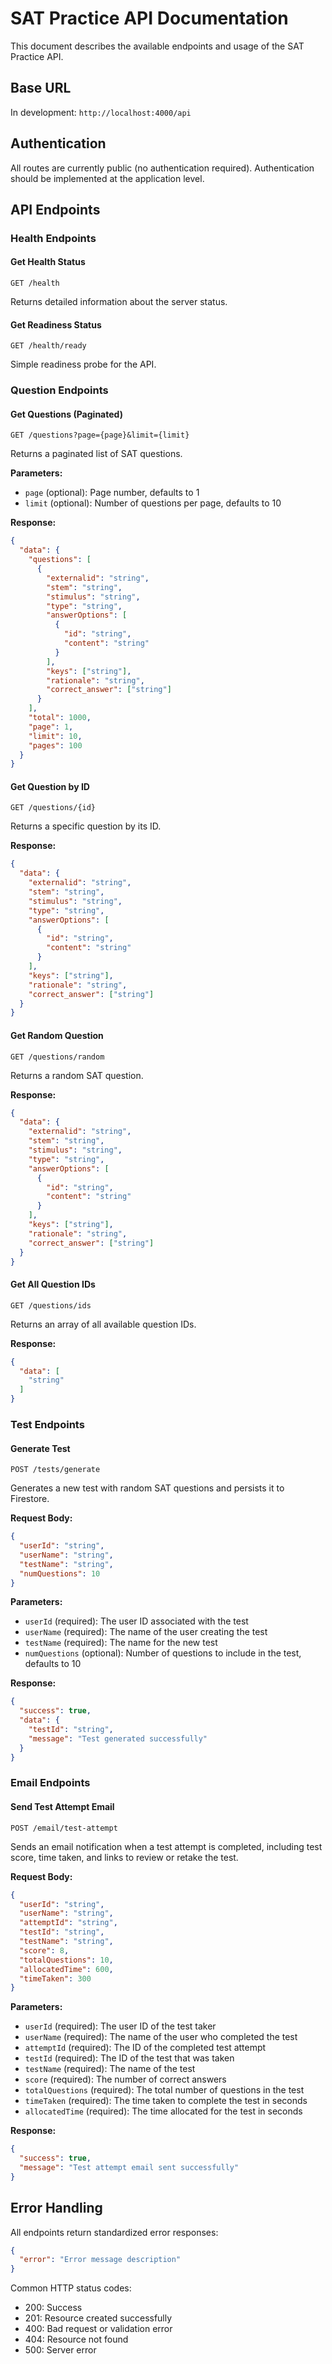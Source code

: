 # SAT Practice API Documentation

This document describes the available endpoints and usage of the SAT Practice API.

## Base URL

In development: `http://localhost:4000/api`

## Authentication

All routes are currently public (no authentication required). Authentication should be implemented at the application level.

## API Endpoints

### Health Endpoints

#### Get Health Status

```
GET /health
```

Returns detailed information about the server status.

#### Get Readiness Status

```
GET /health/ready
```

Simple readiness probe for the API.

### Question Endpoints

#### Get Questions (Paginated)

```
GET /questions?page={page}&limit={limit}
```

Returns a paginated list of SAT questions.

**Parameters:**
- `page` (optional): Page number, defaults to 1
- `limit` (optional): Number of questions per page, defaults to 10

**Response:**
```json
{
  "data": {
    "questions": [
      {
        "externalid": "string",
        "stem": "string",
        "stimulus": "string",
        "type": "string",
        "answerOptions": [
          {
            "id": "string",
            "content": "string"
          }
        ],
        "keys": ["string"],
        "rationale": "string",
        "correct_answer": ["string"]
      }
    ],
    "total": 1000,
    "page": 1,
    "limit": 10,
    "pages": 100
  }
}
```

#### Get Question by ID

```
GET /questions/{id}
```

Returns a specific question by its ID.

**Response:**
```json
{
  "data": {
    "externalid": "string",
    "stem": "string",
    "stimulus": "string",
    "type": "string",
    "answerOptions": [
      {
        "id": "string",
        "content": "string"
      }
    ],
    "keys": ["string"],
    "rationale": "string",
    "correct_answer": ["string"]
  }
}
```

#### Get Random Question

```
GET /questions/random
```

Returns a random SAT question.

**Response:**
```json
{
  "data": {
    "externalid": "string",
    "stem": "string",
    "stimulus": "string",
    "type": "string",
    "answerOptions": [
      {
        "id": "string",
        "content": "string"
      }
    ],
    "keys": ["string"],
    "rationale": "string",
    "correct_answer": ["string"]
  }
}
```

#### Get All Question IDs

```
GET /questions/ids
```

Returns an array of all available question IDs.

**Response:**
```json
{
  "data": [
    "string"
  ]
}
```

### Test Endpoints

#### Generate Test

```
POST /tests/generate
```

Generates a new test with random SAT questions and persists it to Firestore.

**Request Body:**
```json
{
  "userId": "string",
  "userName": "string",
  "testName": "string",
  "numQuestions": 10
}
```

**Parameters:**
- `userId` (required): The user ID associated with the test
- `userName` (required): The name of the user creating the test
- `testName` (required): The name for the new test
- `numQuestions` (optional): Number of questions to include in the test, defaults to 10

**Response:**
```json
{
  "success": true,
  "data": {
    "testId": "string",
    "message": "Test generated successfully"
  }
}
```

### Email Endpoints

#### Send Test Attempt Email

```
POST /email/test-attempt
```

Sends an email notification when a test attempt is completed, including test score, time taken, and links to review or retake the test.

**Request Body:**
```json
{
  "userId": "string",
  "userName": "string",
  "attemptId": "string",
  "testId": "string",
  "testName": "string",
  "score": 8,
  "totalQuestions": 10,
  "allocatedTime": 600,
  "timeTaken": 300
}
```

**Parameters:**
- `userId` (required): The user ID of the test taker
- `userName` (required): The name of the user who completed the test
- `attemptId` (required): The ID of the completed test attempt
- `testId` (required): The ID of the test that was taken
- `testName` (required): The name of the test
- `score` (required): The number of correct answers
- `totalQuestions` (required): The total number of questions in the test
- `timeTaken` (required): The time taken to complete the test in seconds
- `allocatedTime` (required): The time allocated for the test in seconds

**Response:**
```json
{
  "success": true,
  "message": "Test attempt email sent successfully"
}
```

## Error Handling

All endpoints return standardized error responses:

```json
{
  "error": "Error message description"
}
```

Common HTTP status codes:
- 200: Success
- 201: Resource created successfully
- 400: Bad request or validation error
- 404: Resource not found
- 500: Server error